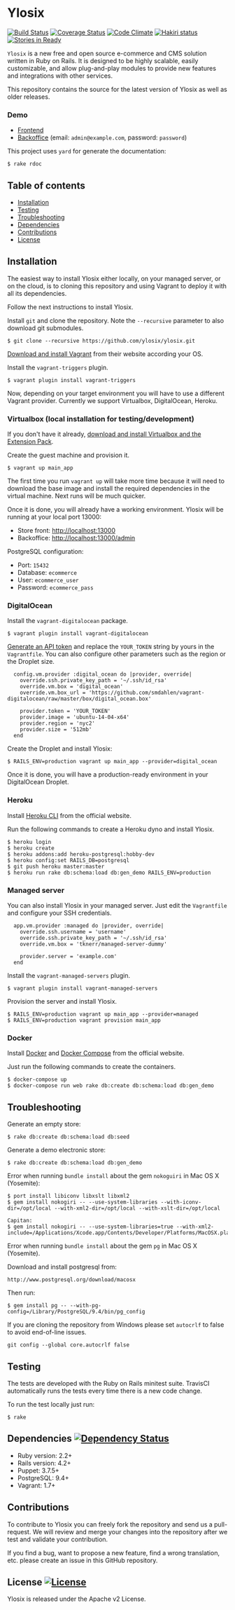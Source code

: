 # Ylosix 
[![Build Status](https://travis-ci.org/ylosix/ylosix.svg?branch=develop)](https://travis-ci.org/ylosix/ylosix) 
[![Coverage Status](https://coveralls.io/repos/ylosix/ylosix/badge.svg?branch=develop)](https://coveralls.io/r/ylosix/ylosix?branch=develop) 
[![Code Climate](https://codeclimate.com/github/ylosix/ylosix/badges/gpa.svg)](https://codeclimate.com/github/ylosix/ylosix) 
[![Hakiri status](https://hakiri.io/github/ylosix/ylosix/develop.svg)](https://hakiri.io/github/ylosix/ylosix)
[![Stories in Ready](https://badge.waffle.io/ylosix/ylosix.png?label=ready&title=Ready)](http://waffle.io/ylosix/ylosix)


`Ylosix` is a new free and open source e-commerce and CMS solution written in Ruby on Rails. It is designed to be highly scalable, easily customizable, and allow plug-and-play modules to provide new features and integrations with other services.

This repository contains the source for the latest version of Ylosix as well as older releases.

### Demo
- [Frontend](http://ylos.ylosix.com)
- [Backoffice](http://ylos.ylosix.com/admin) (email: `admin@example.com`, password: `password`)

This project uses `yard` for generate the documentation:
```
$ rake rdoc
```

## Table of contents

  * [Installation](#installation)
  * [Testing](#testing)
  * [Troubleshooting](#troubleshooting)
  * [Dependencies](#dependencies-)
  * [Contributions](#contributions)
  * [License](#license-)


## Installation

The easiest way to install Ylosix either locally, on your managed server, or on the cloud, is to cloning this repository and using Vagrant to deploy it with all its dependencies.

Follow the next instructions to install Ylosix.

Install `git` and clone the repository. Note the `--recursive` parameter to also download git submodules.

```
$ git clone --recursive https://github.com/ylosix/ylosix.git
```

[Download and install Vagrant](http://www.vagrantup.com/downloads.html) from their website according your OS.

Install the `vagrant-triggers` plugin.

```
$ vagrant plugin install vagrant-triggers
```

Now, depending on your target environment you will have to use a different Vagrant provider. Currently we support Virtualbox, DigitalOcean, Heroku.

### Virtualbox (local installation for testing/development)

If you don't have it already, [download and install Virtualbox and the Extension Pack](https://www.virtualbox.org/wiki/Downloads).

Create the guest machine and provision it.

```
$ vagrant up main_app
```

The first time you run `vagrant up` will take more time because it will need to download the base image and install the required dependencies in the virtual machine. Next runs will be much quicker.

Once it is done, you will already have a working environment. Ylosix will be running at your local port 13000:

- Store front: [http://localhost:13000](http://localhost:13000)
- Backoffice: [http://localhost:13000/admin](http://localhost:13000/admin)

PostgreSQL configuration:

- Port: `15432`
- Database: `ecommerce`
- User: `ecommerce_user`
- Password: `ecommerce_pass`


### DigitalOcean

Install the `vagrant-digitalocean` package.

```
$ vagrant plugin install vagrant-digitalocean
```

[Generate an API token](https://cloud.digitalocean.com/settings/applications) and replace the `YOUR_TOKEN` string by yours in the `Vagrantfile`. You can also configure other parameters such as the region or the Droplet size.

```
  config.vm.provider :digital_ocean do |provider, override|
    override.ssh.private_key_path = '~/.ssh/id_rsa'
    override.vm.box = 'digital_ocean'
    override.vm.box_url = 'https://github.com/smdahlen/vagrant-digitalocean/raw/master/box/digital_ocean.box'

    provider.token = 'YOUR_TOKEN'
    provider.image = 'ubuntu-14-04-x64'
    provider.region = 'nyc2'
    provider.size = '512mb'
  end
```

Create the Droplet and install Ylosix:

```
$ RAILS_ENV=production vagrant up main_app --provider=digital_ocean
```

Once it is done, you will have a production-ready environment in your DigitalOcean Droplet.


### Heroku

Install [Heroku CLI](https://toolbelt.heroku.com) from the official website.

Run the following commands to create a Heroku dyno and install Ylosix.

```
$ heroku login
$ heroku create
$ heroku addons:add heroku-postgresql:hobby-dev
$ heroku config:set RAILS_DB=postgresql
$ git push heroku master:master
$ heroku run rake db:schema:load db:gen_demo RAILS_ENV=production
```


### Managed server

You can also install Ylosix in your managed server. Just edit the `Vagrantfile` and configure your SSH credentials.

```
  app.vm.provider :managed do |provider, override|
    override.ssh.username = 'username'
    override.ssh.private_key_path = '~/.ssh/id_rsa'
    override.vm.box = 'tknerr/managed-server-dummy'

    provider.server = 'example.com'
  end  
```

Install the `vagrant-managed-servers` plugin.

```
$ vagrant plugin install vagrant-managed-servers
```

Provision the server and install Ylosix.

```
$ RAILS_ENV=production vagrant up main_app --provider=managed
$ RAILS_ENV=production vagrant provision main_app
```

### Docker


Install [Docker](https://docs.docker.com/installation/) and [Docker Compose](https://docs.docker.com/compose/install/) from the official website.

Just run the following commands to create the containers.

```
$ docker-compose up
$ docker-compose run web rake db:create db:schema:load db:gen_demo
```


## Troubleshooting

Generate an empty store:

```
$ rake db:create db:schema:load db:seed
```

Generate a demo electronic store:
```
$ rake db:create db:schema:load db:gen_demo
```


Error when running `bundle install` about the gem `nokoguiri` in Mac OS X (Yosemite):

```
$ port install libiconv libxslt libxml2
$ gem install nokogiri -- --use-system-libraries --with-iconv-dir=/opt/local --with-xml2-dir=/opt/local --with-xslt-dir=/opt/local

Capitan:
$ gem install nokogiri -- --use-system-libraries=true --with-xml2-include=/Applications/Xcode.app/Contents/Developer/Platforms/MacOSX.platform/Developer/SDKs/MacOSX10.11.sdk/usr/include/libxml2
```

Error when running `bundle install` about the gem `pg` in Mac OS X (Yosemite).

Download and install postgresql from:

```
http://www.postgresql.org/download/macosx
```
Then run:

```
$ gem install pg -- --with-pg-config=/Library/PostgreSQL/9.4/bin/pg_config
```

If you are cloning the repository from Windows please set `autocrlf` to false to avoid end-of-line issues.

```
git config --global core.autocrlf false
```


## Testing

The tests are developed with the Ruby on Rails minitest suite. TravisCI
automatically runs the tests every time there is a new code change.

To run the test locally just run:

```
$ rake
```


## Dependencies [![Dependency Status](https://gemnasium.com/ylosix/ylosix.svg)](https://gemnasium.com/ylosix/ylosix)

  - Ruby version: 2.2+
  - Rails version: 4.2+
  - Puppet: 3.7.5+
  - PostgreSQL: 9.4+
  - Vagrant: 1.7+


## Contributions

To contribute to Ylosix you can freely fork the repository and send us a pull-request. We will review and merge your changes into the repository after we test and validate your contribution.

If you find a bug, want to propose a new feature, find a wrong translation, etc. please create an issue in this GitHub repository.


## License [![License](http://img.shields.io/:license-Apache_v2-blue.svg)](https://raw.githubusercontent.com/ylosix/ylosix/develop/LICENSE)

Ylosix is released under the Apache v2 License.
